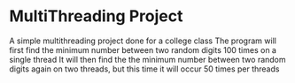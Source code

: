 # MultiThreading Project
 A simple multithreading project done for a college class 
 The program will first find the minimum number between two random digits 100 times on a single thread 
 It will then find the the minimum number between two random digits again on two threads, but this time it will occur 50 times per threads
